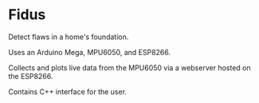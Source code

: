 # Fidus
Detect flaws in a home's foundation.

Uses an Arduino Mega, MPU6050, and ESP8266.

Collects and plots live data from the MPU6050 via a webserver hosted on the ESP8266.

Contains C++ interface for the user.
